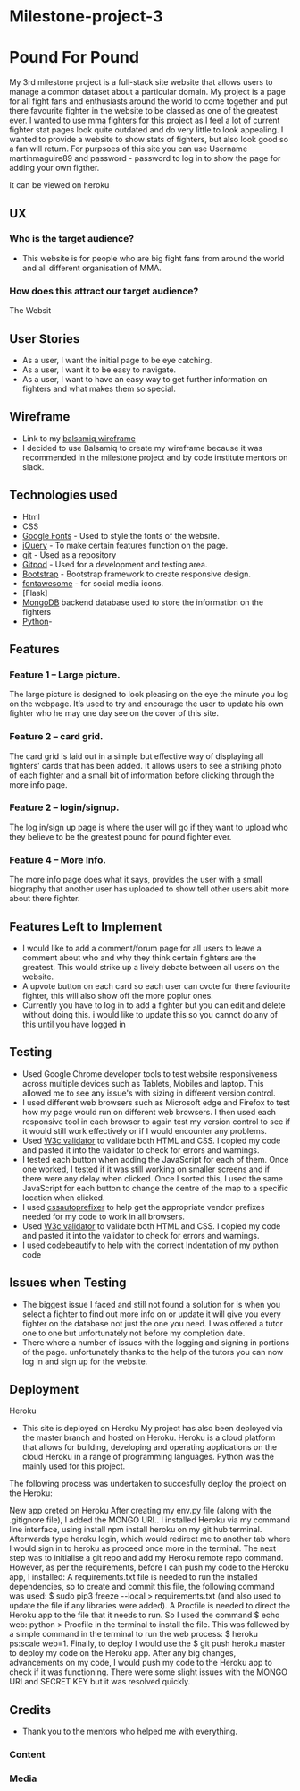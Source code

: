 # Milestone-project-3
# Pound For Pound

My 3rd milestone project is a full-stack site website that allows users to manage a common dataset about a particular domain. My project is a page for all fight fans and enthusiasts around the world to come together and put there favourite fighter in the website to be classed as one of the greatest ever. I wanted to use mma fighters for this project as I feel a lot of current fighter stat pages look quite outdated and do very little to look appealing. I wanted to provide a website to show stats of fighters, but also look good so a fan will return.  For purpsoes of this site you can use Username martinmaguire89 and password - password to log in to show the page for adding your own figther. 

It can be viewed on heroku 

## UX
### Who is the target audience?
*	This website is for people who are big fight fans from around the world and all different organisation of MMA.


### How does this attract our target audience?
The Websit
## User Stories
*	As a user, I want the initial page to be eye catching.
*	As a user, I want it to be easy to navigate.
*	As a user, I want to have an easy way to get further information on fighters and what makes them so special.

## Wireframe
* Link to my [balsamiq wireframe](https://github.com/martinmaguire89/milestone-project-3/blob/master/milestone%20project-3.pdf)
*	I decided to use Balsamiq to create my wireframe because it was recommended in the milestone project and by code institute mentors on slack.

## Technologies used
* Html
*	CSS
*	[Google Fonts](https://fonts.google.com/) - Used to style the fonts of the website.
*	[jQuery](https://jquery.com/) - To make certain features function on the page.
*	[git](https://github.com/) - Used as a repository
*	[Gitpod](https://chrome.google.com/webstore/detail/gitpod-online-ide/dodmmooeoklaejobgleioelladacbeki) - Used for a development and testing area.
*	[Bootstrap](https://www.bootstrapcdn.com/) - Bootstrap framework to create responsive design.
*	[fontawesome](https://fontawesome.com/) - for social media icons.
* [Flask]
* [MongoDB](https://www.mongodb.com/) backend database used to store the information on the fighters
* [Python](https://www.python.org/)- 


## Features
### Feature 1 – Large picture.
The large picture is designed to look pleasing on the eye the minute you log on the webpage. It’s used to try and encourage the user to update his own fighter who he may one day see on the cover of this site.
### Feature 2 –  card grid.
The card grid is laid out in a simple but effective way of displaying all fighters’ cards that has been added. It allows users to see a striking photo of each fighter and a small bit of information before clicking through the more info page.
### Feature 2 –  login/signup.
The log in/sign up page is where the user will go if they want to upload who they believe to be the greatest pound for pound fighter ever.
### Feature 4 – More Info.
The more info page does what it says, provides the user with a small biography that another user has uploaded to show tell other users abit more about there fighter. 


## Features Left to Implement
* I would like to add a comment/forum page for all users to leave a comment about who and why they think certain fighters are the greatest. This would strike up a lively debate between all users on the website.
* A upvote button on each card so each user can cvote for there faviourite fighter, this will also show off the more poplur ones.
* Currently you have to log in to add a fighter but you can edit and delete without doing this. i would like to update this so you cannot do any of this until you have logged in
## Testing
* Used Google Chrome developer tools to test website responsiveness across multiple devices such as Tablets, Mobiles and laptop. This allowed me to see any issue's with sizing in different version control.
*  I used different web browsers such as Microsoft edge and Firefox to test how my page would run on different web browsers. I then used each responsive tool in each browser to again test my version control to see if it would still work effectively or if I would encounter any problems. 
* Used [W3c validator](https://validator.w3.org/) to validate both HTML and CSS. I copied my code and pasted it into the validator to check for errors and warnings.
* I tested each button when adding the JavaScript for each of them. Once one worked, I tested if it was still working on smaller screens and if there were any delay when clicked. Once I sorted this, I used the same JavaScript for each button to change the centre of the map to a specific location when clicked.
* I used [cssautoprefixer](https://autoprefixer.github.io/) to help get the appropriate vendor prefixes needed for my code to work in all browsers.
* Used [W3c validator](https://validator.w3.org/) to validate both HTML and CSS. I copied my code and pasted it into the validator to check for errors and warnings.
*  I used [codebeautify](https://codebeautify.org/python-formatter-beautifier) to help with the correct Indentation of my python code

## Issues when Testing
* The biggest issue I faced and still not found a solution for is when you select a fighter to find out more info on or update it will give you every fighter on the database not just the one you need. I was offered a tutor one to one but unfortunately not before my completion date.
* There where a number of issues with the logging and signing in portions of the page. unfortunately thanks to the help of the tutors you can now log in and sign up for the website. 

## Deployment
Heroku
* This site is deployed on Heroku
My project has also been deployed via the master branch and hosted on Heroku. Heroku is a cloud platform that allows for building, developing and operating applications on the cloud Heroku in a range of programming languages. Python was the mainly used for this project.

The following process was undertaken to succesfully deploy the project on the Heroku:

New app creted on Heroku
After creating my env.py file (along with the .gitignore file), I added the MONGO URI..
I installed Heroku via my command line interface, using install npm install heroku on my git hub terminal.
Afterwards type heroku login, which would redirect me to another tab where I would sign in to heroku as proceed once more in the terminal.
The next step was to initialise a git repo and add my Heroku remote repo command.
However, as per the requirements, before I can push my code to the Heroku app, I installed:
A requirements.txt file is needed to run the installed dependencies, so to create and commit this file, the following command was used: $ sudo pip3 freeze --local > requirements.txt (and also used to update the file if any libraries were added).
A Procfile is needed to direct the Heroku app to the file that it needs to run. So I used the command $ echo web: python > Procfile in the terminal to install the file. This was followed by a simple command in the terminal to run the web process: $ heroku ps:scale web=1.
Finally, to deploy I would use the $ git push heroku master to deploy my code on the Heroku app.
After any big changes, advancements on my code, I would push my code to the Heroku app to check if it was functioning. There were some slight issues with the MONGO URI and SECRET KEY but it was resolved quickly.


## Credits
* Thank you to the mentors who helped me with everything. 
### Content

### Media

